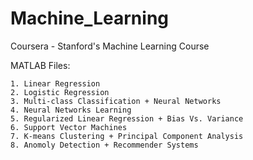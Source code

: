 # Machine_Learning
Coursera - Stanford's Machine Learning Course

MATLAB Files:

	1. Linear Regression
	2. Logistic Regression
	3. Multi-class Classification + Neural Networks
	4. Neural Networks Learning
	5. Regularized Linear Regression + Bias Vs. Variance
	6. Support Vector Machines
	7. K-means Clustering + Principal Component Analysis
	8. Anomoly Detection + Recommender Systems
